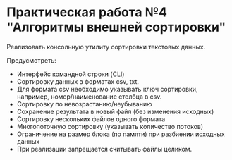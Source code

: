 # Практическая работа №4 "Алгоритмы внешней сортировки"
Реализовать консольную утилиту сортировки текстовых данных.

Предусмотреть:
- Интерфейс командной строки (CLI)
- Сортировку данных в форматах csv, txt.
- Для форматa csv необходимо указывать ключ сортировки, например, номер/наименование столбца в csv.
- Сортировку по невозрастанию/неубыванию
- Сохранение результата в новый файл (без изменения исходных)
- Сортировку нескольких файлов одного формата
- Многопоточную сортировку (указывать количество потоков)
- Ограничение на размер блока (по памяти) при разбиении исходных данных
- При реализации запрещается считывать файлы целиком.
